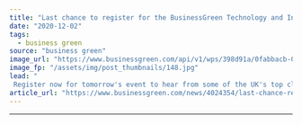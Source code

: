 ```yaml
---
title: "Last chance to register for the BusinessGreen Technology and Investment Forum 2020"
date: "2020-12-02"
tags: 
  - business green
source: "business green"
image_url: "https://www.businessgreen.com/api/v1/wps/398d91a/0fabbacb-02ae-412a-a624-71ffdf3009b5/3/2020-businessgreen-tech-and-innovation-forum-1-185x114.jpg"
image_fp: "/assets/img/post_thumbnails/148.jpg"
lead: "
 Register now for tomorrow's event to hear from some of the UK's top clean tech investors and entrepreneurs ..."
article_url: "https://www.businessgreen.com/news/4024354/last-chance-register-businessgreen-technology-investment-forum-2020"
---
```


---

